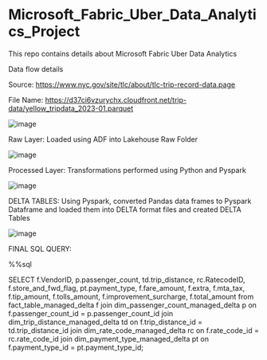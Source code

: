 # Microsoft_Fabric_Uber_Data_Analytics_Project
This repo contains details about Microsoft Fabric Uber Data Analytics 

Data flow details

Source: https://www.nyc.gov/site/tlc/about/tlc-trip-record-data.page

File Name: https://d37ci6vzurychx.cloudfront.net/trip-data/yellow_tripdata_2023-01.parquet

![image](https://github.com/vinaykm5758/Microsoft_Fabric_Uber_Data_Analytics_Project/assets/45409524/f8596ca0-43dc-4d55-8cc5-55d7fa0a1048)



Raw Layer: Loaded using ADF into Lakehouse Raw Folder

![image](https://github.com/vinaykm5758/Microsoft_Fabric_Uber_Data_Analytics_Project/assets/45409524/314c6821-b45a-463a-b660-084ab7c3ccb4)




Processed Layer: Transformations performed using Python and Pyspark

![image](https://github.com/vinaykm5758/Microsoft_Fabric_Uber_Data_Analytics_Project/assets/45409524/1a49084f-3df1-464c-92f9-a77ae6004fcc)


DELTA TABLES: Using Pyspark, converted Pandas data frames to Pyspark Dataframe and loaded them into DELTA format files and created DELTA Tables


![image](https://github.com/vinaykm5758/Microsoft_Fabric_Uber_Data_Analytics_Project/assets/45409524/b1a5cc55-c38b-4b81-a2c1-f1292b779567)


FINAL SQL QUERY:

%%sql

SELECT
f.VendorID,
p.passenger_count,
td.trip_distance,
rc.RatecodeID,
f.store_and_fwd_flag,
pt.payment_type,
f.fare_amount,
f.extra,
f.mta_tax,
f.tip_amount,
f.tolls_amount,
f.improvement_surcharge,
f.total_amount
from fact_table_managed_delta f
join dim_passenger_count_managed_delta p on f.passenger_count_id = p.passenger_count_id
join dim_trip_distance_managed_delta td on f.trip_distance_id = td.trip_distance_id
join dim_rate_code_managed_delta rc on f.rate_code_id = rc.rate_code_id
join dim_payment_type_managed_delta pt on f.payment_type_id = pt.payment_type_id;


